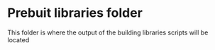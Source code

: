 # Prebuit libraries folder

This folder is where the output of the building libraries scripts will be located
